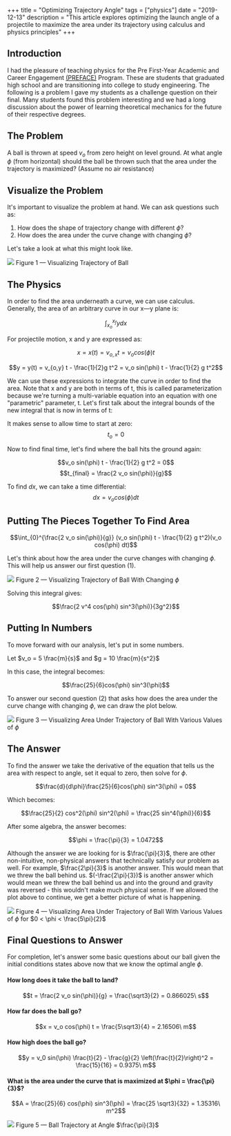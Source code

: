 +++
title = "Optimizing Trajectory Angle"
tags = ["physics"]
date = "2019-12-13"
description = "This article explores optimizing the launch angle of a projectile to maximize the area under its trajectory using calculus and physics principles"
+++

## Introduction

I had the pleasure of teaching physics for the Pre First-Year Academic and Career Engagement [(PREFACE)](https://mep.engineering.osu.edu/preface-summer-bridge-program) Program. These are students that graduated high school and are transitioning into college to study engineering. The following is a problem I gave my students as a challenge question on their final. Many students found this problem interesting and we had a long discussion about the power of learning theoretical mechanics for the future of their respective degrees.

## The Problem
A ball is thrown at speed $v_o$ from zero height on level ground. At what angle $\phi$ (from horizontal) should the ball be thrown such that the area under the trajectory is maximized? (Assume no air resistance)

## Visualize the Problem
It's important to visualize the problem at hand. We can ask questions such as:
1. How does the shape of trajectory change with different $\phi$?
2. How does the area under the curve change with changing $\phi$?

Let's take a look at what this might look like.

![](/images/trajectory-opt/proj.gif)
Figure 1 — Visualizing Trajectory of Ball


## The Physics

In order to find the area underneath a curve, we can use calculus. Generally, the area of an arbitrary curve in our x—y plane is:

$$\int_{x_o}^{x_f}y dx$$

For projectile motion, x and y are expressed as:

$$x = x(t) = v_{o,x} t = v_o cos(\phi) t$$

$$y = y(t) = v_{o,y} t - \frac{1}{2}g t^2 = v_o sin(\phi) t - \frac{1}{2} g t^2$$

We can use these expressions to integrate the curve in order to find the area. Note that x and y are both in terms of t, this is called parameterization because we're turning a multi-variable equation into an equation with one "parametric" parameter, t. Let's first talk about the integral bounds of the new integral that is now in terms of t:

It makes sense to allow time to start at zero:
$$t_o = 0$$

Now to find final time, let's find where the ball hits the ground again:

$$v_o sin(\phi) t - \frac{1}{2} g t^2 = 0$$
$$t_{final} = \frac{2 v_o sin(\phi)}{g}$$

To find $dx$, we can take a time differential:
$$dx = v_o cos(\phi) dt$$

## Putting The Pieces Together To Find Area

$$\int_{0}^{\frac{2 v_o sin(\phi)}{g}} (v_o sin(\phi) t - \frac{1}{2} g t^2)(v_o cos(\phi) dt)$$

Let's think about how the area under the curve changes with changing $\phi$. This will help us answer our first question (1).

![](/images/trajectory-opt/phi.gif)
Figure 2 — Visualizing Trajectory of Ball With Changing $\phi$

Solving this integral gives:

$$\frac{2 v^4 cos(\phi) sin^3(\phi)}{3g^2}$$

## Putting In Numbers

To move forward with our analysis, let's put in some numbers.

Let $v_o = 5 \frac{m}{s}$ and $g = 10 \frac{m}{s^2}$

In this case, the integral becomes:

$$\frac{25}{6}cos(\phi) sin^3(\phi)$$

To answer our second question (2) that asks how does the area under the curve change with changing $\phi$, we can draw the plot below.

![](/images/trajectory-opt/area.png)
Figure 3 — Visualizing Area Under Trajectory of Ball With Various Values of $\phi$

## The Answer
To find the answer we take the derivative of the equation that tells us the area with respect to angle, set it equal to zero, then solve for $\phi$.

$$\frac{d}{d\phi}\frac{25}{6}cos(\phi) sin^3(\phi) = 0$$

Which becomes:

$$\frac{25}{2} cos^2(\phi) sin^2(\phi) = \frac{25 sin^4(\phi)}{6}$$

After some algebra, the answer becomes:

$$\phi = \frac{\pi}{3} = 1.0472$$

Although the answer we are looking for is $\frac{\pi}{3}$, there are other non-intuitive, non-physical answers that technically satisfy our problem as well. For example, $\frac{2\pi}{3}$ is another answer. This would mean that we threw the ball behind us. $(-\frac{2\pi}{3})$ is another answer which would mean we threw the ball behind us and into the ground and gravity was reversed - this wouldn't make much physical sense. If we allowed the plot above to continue, we get a better picture of what is happening.

![](/images/trajectory-opt/area5.png)
Figure 4 — Visualizing Area Under Trajectory of Ball With Various Values of $\phi$ for $0 < \phi < \frac{5\pi}{2}$

## Final Questions to Answer
For completion, let's answer some basic questions about our ball given the initial conditions states above now that we know the optimal angle $\phi$.

#### How long does it take the ball to land?
$$t = \frac{2 v_o sin(\phi)}{g} = \frac{\sqrt3}{2} = 0.866025\ s$$

#### How far does the ball go?
$$x = v_o cos(\phi) t = \frac{5\sqrt3}{4} = 2.16506\ m$$

#### How high does the ball go?
$$y = v_0 sin(\phi) \frac{t}{2} - \frac{g}{2} \left(\frac{t}{2}\right)^2 = \frac{15}{16} = 0.9375\ m$$

#### What is the area under the curve that is maximized at $\phi = \frac{\pi}{3}$?
$$A = \frac{25}{6} cos(\phi) sin^3(\phi) = \frac{25 \sqrt3}{32} = 1.35316\ m^2$$

![](/images/trajectory-opt/final.gif)
Figure 5 — Ball Trajectory at Angle $\frac{\pi}{3}$

